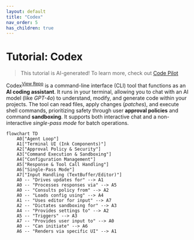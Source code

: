 ```yaml
---
layout: default
title: "Codex"
nav_order: 5
has_children: true
---
```


# Tutorial: Codex

> This tutorial is AI-generated! To learn more, check out [Code Pilot](https://github.com/setiadeepanshu01/Code-Pilot.git)

Codex<sup>[View Repo](https://github.com/openai/codex)</sup> is a command-line interface (CLI) tool that functions as an **AI coding assistant**.
It runs in your terminal, allowing you to chat with an AI model (like *GPT-4o*) to understand, modify, and generate code within your projects.
The tool can read files, apply changes (*patches*), and execute shell commands, prioritizing safety through user **approval policies** and command **sandboxing**. It supports both interactive chat and a non-interactive *single-pass mode* for batch operations.

```mermaid
flowchart TD
    A0["Agent Loop"]
    A1["Terminal UI (Ink Components)"]
    A2["Approval Policy & Security"]
    A3["Command Execution & Sandboxing"]
    A4["Configuration Management"]
    A5["Response & Tool Call Handling"]
    A6["Single-Pass Mode"]
    A7["Input Handling (TextBuffer/Editor)"]
    A0 -- "Drives updates for" --> A1
    A0 -- "Processes responses via" --> A5
    A0 -- "Consults policy from" --> A2
    A0 -- "Loads config using" --> A4
    A1 -- "Uses editor for input" --> A7
    A2 -- "Dictates sandboxing for" --> A3
    A4 -- "Provides settings to" --> A2
    A5 -- "Triggers" --> A3
    A7 -- "Provides user input to" --> A0
    A0 -- "Can initiate" --> A6
    A6 -- "Renders via specific UI" --> A1
```